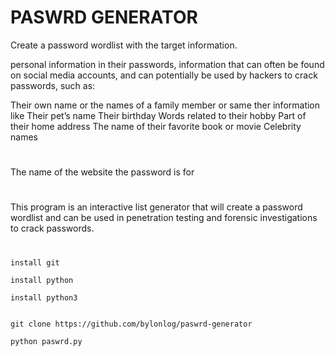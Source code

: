 # PASWRD GENERATOR

Create a password wordlist with the target information.

personal information in their passwords, information that can often be found on social media accounts, and can potentially be used by hackers to crack passwords, such as:

Their own name or the names of a family member or same ther information like
Their pet’s name
Their birthday
Words related to their hobby
Part of their home address
The name of their favorite book or movie
Celebrity names

#
The name of the website the password is for
#

This program is an interactive list generator that will create a password wordlist and can be used in penetration testing and forensic investigations to crack passwords.

#
```
install git

install python 

install python3


git clone https://github.com/bylonlog/paswrd-generator

python paswrd.py

```
